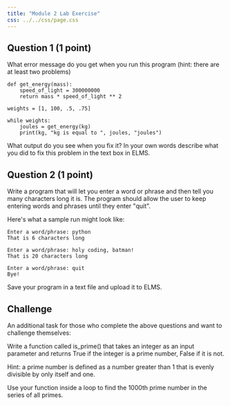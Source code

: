 ```yaml
---
title: "Module 2 Lab Exercise"
css: ../../css/page.css
---
```


## Question 1 (1 point)

What error message do you get when you run this program (hint: there are at least two problems)

``` {.python .numberLines}
def get_energy(mass):
    speed_of_light = 300000000
    return mass * speed_of_light ** 2

weights = [1, 100, .5, .75]

while weights:
    joules = get_energy(kg)
    print(kg, "kg is equal to ", joules, "joules")
```

What output do you see when you fix it? In your own words describe what you did to fix this problem in the text box in ELMS.


## Question 2 (1 point)

Write a program that will let you enter a word or phrase and then tell you many
characters long it is. The program should allow the user to keep entering words
and phrases until they enter "quit".

Here's what a sample run might look like:

``` {.python .numberLines}
Enter a word/phrase: python
That is 6 characters long

Enter a word/phrase: holy coding, batman!
That is 20 characters long

Enter a word/phrase: quit
Bye!
```

Save your program in a text file and upload it to ELMS.

## Challenge

An additional task for those who complete the above questions and want to challenge themselves:

Write a function called is_prime() that takes an integer as an input parameter and returns True if the integer is a prime number, False if it is not. 

Hint: a prime number is defined as a number greater than 1 that is evenly divisible by only itself and one.  

Use your function inside a loop to find the 1000th prime number in the series of all primes.
